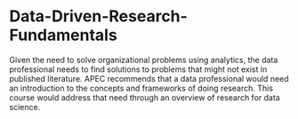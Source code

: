 # Data-Driven-Research-Fundamentals
Given the need to solve organizational problems using analytics, the data professional needs to find solutions to problems that might not exist in published literature. APEC recommends that a data professional would need an introduction to the concepts and frameworks of doing research. This course would address that need through an overview of research for data science.
